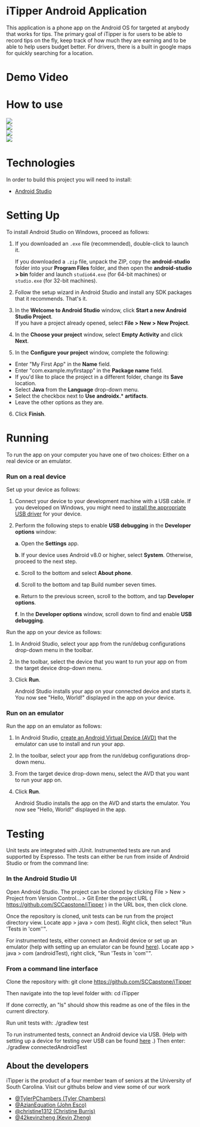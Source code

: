 # iTipper Android Application

This application is a phone app on the Android OS for targeted at anybody that works for tips. The primary goal of iTipper is for users to be able to record tips on the fly, keep track of how 
much they are earning and to be able to help users budget better. For drivers, there is a built in google maps for quickly searching for a location.

# Demo Video

# How to use
![](https://user-images.githubusercontent.com/47394267/79916723-30f8e480-83f7-11ea-8947-4de35ac12200.jpg) <br/>
![](https://user-images.githubusercontent.com/47394267/79916767-42da8780-83f7-11ea-8bfe-19c5a7f57065.jpg) <br/>
![](https://user-images.githubusercontent.com/47394267/79916806-54239400-83f7-11ea-919b-8b8aee810c40.jpg) <br/>
![](https://user-images.githubusercontent.com/47394267/79916818-5b4aa200-83f7-11ea-8f4b-78e794594d05.jpg) <br/>


# Technologies
In order to build this project you will need to install:
* [Android Studio](https://developer.android.com/studio/) <br/>

# Setting Up
To install Android Studio on Windows, proceed as follows:

1. If you downloaded an `.exe` file (recommended), double-click to launch it. <br/>

   If you downloaded a `.zip` file, unpack the ZIP, copy the **android-studio** folder into your **Program Files** folder, and then open the **android-studio > bin** folder and launch `studio64.exe` (for 64-bit machines) or `studio.exe` (for 32-bit machines).

2. Follow the setup wizard in Android Studio and install any SDK packages that it recommends.
That's it.

3. In the **Welcome to Android Studio** window, click **Start a new Android Studio Project**. <br/>
   If you have a project already opened, select **File > New > New Project**.

4. In the **Choose your project** window, select **Empty Activity** and click **Next**.

5. In the **Configure your project** window, complete the following:
* Enter "My First App" in the **Name** field.
* Enter "com.example.myfirstapp" in the **Package name** field.
* If you'd like to place the project in a different folder, change its **Save** location.
* Select **Java** from the **Language** drop-down menu.
* Select the checkbox next to **Use** **androidx.*** **artifacts**.
* Leave the other options as they are.

6. Click **Finish**.

# Running 
To run the app on your computer you have one of two choices: Either on a real device or an emulator.

### Run on a real device
Set up your device as follows:

1. Connect your device to your development machine with a USB cable. If you developed on Windows, you might need to [install the appropriate USB driver](https://developer.android.com/studio/run/oem-usb) for your device. <br/>

2. Perform the following steps to enable **USB debugging** in the **Developer options** window: <br/>

   **a**. Open the **Settings** app. <br/>
   
   **b**. If your device uses Android v8.0 or higher, select **System**. Otherwise, proceed to the next step. <br/>
   
   **c**. Scroll to the bottom and select **About phone**. <br/>
   
   **d**. Scroll to the bottom and tap Build number seven times. <br/>
   
   **e**. Return to the previous screen, scroll to the bottom, and tap **Developer options**. <br/>
   
   **f**. In the **Developer options** window, scroll down to find and enable **USB debugging**.
   
Run the app on your device as follows:

1. In Android Studio, select your app from the run/debug configurations drop-down menu in the toolbar.

2. In the toolbar, select the device that you want to run your app on from the target device drop-down menu.

3. Click **Run**.

    Android Studio installs your app on your connected device and starts it. You now see "Hello, World!" displayed in the app on your device.

### Run on an emulator

Run the app on an emulator as follows:

1. In Android Studio, [create an Android Virtual Device (AVD)](https://developer.android.com/studio/run/managing-avds#createavd) that the emulator can use to install and run your app.

2. In the toolbar, select your app from the run/debug configurations drop-down menu.

3. From the target device drop-down menu, select the AVD that you want to run your app on.

4. Click **Run**. <br/>

    Android Studio installs the app on the AVD and starts the emulator. You now see "Hello, World!" displayed in the app.

# Testing

Unit tests are integrated with JUnit. Instrumented tests are run and supported by Espresso.
The tests can either be run from inside of Android Studio or from the command line:

### In the Android Studio UI

Open Android Studio. The project can be cloned by clicking File > New > Project from Version Control... > Git
Enter the project URL ( https://github.com/SCCapstone/iTipper ) in the URL box, then click clone. 

Once the repository is cloned, unit tests can be run from the project directory view. 
Locate app > java > com (test). Right click, then select "Run 'Tests in 'com''".

For instrumented tests, either connect an Android device or set up an emulator (help with setting up an emulator can be found [here](https://developer.android.com/studio/run/emulator)). Locate app > java > com (androidTest), right click, "Run 'Tests in 'com''".

### From a command line interface

Clone the repository with:
git clone https://github.com/SCCapstone/iTipper

Then navigate into the top level folder with:
cd iTipper

If done correctly, an "ls" should show this readme as one of the files in the current directory.

Run unit tests with:
./gradlew test

To run instrumented tests, connect an Android device via USB. (Help with setting up a device for testing over USB can be found [here](https://developer.android.com/studio/run/device) .)
Then enter:
./gradlew connectedAndroidTest

## About the developers
iTipper is the product of a four member team of seniors at the University of South Carolina. Visit our githubs below and view some of our work

 * [@TylerPChambers (Tyler Chambers)](https://github.com/TylerPChambers)
 * [@AzianEquation (John Esco)](https://github.com/AzianEquation)
 * [@christine1312 (Christine Burris)](https://github.com/christine1312)
 * [@42kevinzheng (Kevin Zheng)](https://github.com/42kevinzheng)
